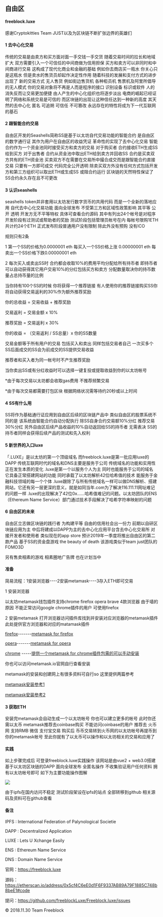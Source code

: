 ##     				      自由区
####  freeblock.luxe 




感谢Cryptokitties  Team JUST以及为区块链不断扩张边界的英雄们

#### 1 去中心化交易

传统的交易是由卖方和买方面对面一手交钱一手交货 随着交易时间的拉长和地域扩大  双方需要引入一个可信任的中间商做为信用担保   买方和卖方可以非同时和中间商进行交易   这构成了现代化商业和金融的基础 例如你去商店买一瓶水 你关心只是这瓶水  但是卖水的售货员却起作决定性作用    随着科技的发展和支付方式的进步出现了 新的交易方式  无人售货  例如街边售货机 各种柜员机  售票机及阿里所倡导的无人模式    你的交易对象将不再是人而是程序的接口 识别设备  标识或软件   人的消失反而让交易更加便捷   由人产生的中心化组织也将逐步淡出     电商的崛起已经证明了网络和系统交易是可信的   而区块链的出现让这种信任达到一种新的高度     其天然的去中心化  匿名  可追朔  可信任   不可篡改   永远存在的特性将成为下一代互联网的基石



#### 2 跟智能合约交易

自由区开发的Seashells简称SS是基于以太坊自代交易功能的智能合约  是自由区的数字通行证  其作为用户在自由区的收益凭证  革命性的实现了去中心化交易   智能合约作为一个资金池同时接受买方和卖方的交易  对于购买者  合约接收ETH生成SS给到买方   对于出售者 合约从资金池中取出ETH给到卖方并回收SS  合约是买卖双方共有的ETH资金池   买卖双方不在需要在交易所中撮合成交而是跟智能合约直接交易  只要有一方即可成交   代码完全公开透明   除卖买双方外没有任何方式包括开发方和第三方组织可以取出ETH或生成SS 或阻合约运行   区块链的天然特性保证了SS合约永久存在且不可更改



#### 3 认识seashells

seashells token并非套用以太坊发行数字货币的共用代码 而是一个全新的落地应用  自代去中心化交易功能  面向全球发布  不受第三方和区域性政策影响  其平等  公开  透明 开发方无不平等特权  具体可查看合约源码   其中有列出24个帐号是对程序开发阶段有过测试或帮助者的奖励  测试阶段包括管理员帐号在内 每帐号限购1ETH  共计约24个ETH   正式发布阶段普通用户没有限制  除此外没有预购   没有ICO

规则只有2条

1  第一个SS的价格为0.0000001 eth  每买入一个SS价格上涨 0.00000001 eth 每卖出一个SS价格下跌0.00000001 eth

2 每次买入或卖出SS时 合约都会收取10%的费用平均分配给所有持币者   即持币者可以自动获得其它用户交易10%的分红包括买方和卖方  分配数量取决你的持币数量占总持币量的比例

当你持有100个SS的时候 你将获得一个推荐链接  有人使用你的推荐链接购买SS你将自动获得交易返利的30%作为额外推荐奖励

你的总收益 = 交易收益 + 推荐奖励

交易返利 =  交易金额 x 10%

推荐奖励 =  交易返利 x 30%

你的收益 = （交易返利 /  SS总量）x 你的SS数量


交易金额等于所有用户的交易  包括买入和卖出   同样包括交易者自己   一次买多个SS后面成交的SS会为前成交的SS提供交易收益

推荐者和买入者为同一帐号时不产生推荐奖励

当你卖出SS或有分红收益时可以选择一键复投或提取收益到你的以太坊帐号

*由于每次交易以太坊都会收取gas费用  不推荐频繁交易 

*由于每次交易都需要打包区块 根据网络状况需等待约20秒或以上时间



#### 4 SS有什么用

SS将作为基础通行证应用到自由区后续的区块链产品中  类似自由区的股票系统不同的是 该系统由智能合约自动分配执行 除SS自身合约交易额10%分红   推荐交易30%分红   另外自由区后续产品收益的10%自动返回给SS的持币者 无需表决
SS的持币者同样会获得后续产品的测试和先入权利



#### 5 新世界的入口luxe

「.LUXE」是以太坊的第一个顶级域名  而freeblock.luxe是第一批应用luxe的DAPP   传统互联网时代的域名和DNS主要是服务于公司 传统域名的功能和实用性正在发生本质的变化 .luxe是第一个以服务个人为主  同时也能服务于公司的域名 它具备正常搭建网站的功能  同时承载了以太坊解析42位哈希值的技术 能服务于金融科技领域的每一个个体 .luxe跟除了与所有传统域名一样可以做DNS解析、搭建网站，它还有另一层更深的意义，就是如同当年.com为了解决116.111.11网址难记的问题一样  .luxe的出现解决了42位0x……哈希值难记的问题。以太坊团队的ENS（Ethereum Name Service）部门通过技术手段解决了哈希字符串映射的问题



#### 6 自由区的未来

自由区立志做区块链的践行者   为构建平等 自由的信用社会出一份力  前期以自研区块链应用为主  中后将建成以DAPP为主的去中心化应用平台含去中心化交易所  对接开发者和使用者  类似现在的app store   预计2019年一季度将推出自由区的第二款产品  基于SS的资金盘游戏 the beauty of death 该游戏类似于team just团队的FOMO3D

另有售卖相素的游戏  相素圈地广告牌  也在计划当中




#### 准备

简易流程：1安装浏览器----2安装metamask----3存入ETH即可交易

1 安装浏览器

以太坊metamask钱包插件支持chrome firefox opera brave 4款浏览器 由于墙的原因 不能正常访问google chrome插件的用户  可使用firefox

2 安装metamask
打开浏览器访问插件库找到并安装对应浏览器的metamask插件
此处提供官方浏览器和对应的matamask插件

[firefox](https://www.mozilla.org/zh-CN/firefox/)-------[metamask for firefox](https://addons.mozilla.org/zh-CN/firefox/addon/ether-metamask/)

[opera](https://www.opera.com/zh-cn%3EOpera)-------[metamask for opera](https://addons.opera.com/zh-cn/extensions/details/metamask/)

[chrome](https://www.google.cn/chrome) -----[提供一个metamask for chrome插件包需的可以手动安装](https://github.com/freeblockLuxe/Freeblock.luxe/blob/master/metamaskForChrome_v5.0.2.crx)

你也可以访问metamask.io官网自行查看安装

metamask的安装和创建网上有很多资料可自行so 这里提供两篇参考

 [metamask安装参考1](http://www.qukuaiwang.com.cn/news/8841.html) 

 [metamask安装参考2](https://kuaibao.qq.com/s/20180612G1ICQL00?refer=cp_1026)



#### 3 获取ETH

安装完metamask会自动生成一个以太坊帐号  你也可以建立更多的帐号   此时你还需以太币  metamask推荐去coinbase购买   不能访问coinbase的用户  推荐去 火币网  支持RMB 微信 支付宝交易  购买后 币币交易转到火币网的以太坊帐号再提币到你的metamask帐号
至此你就有了以太币可以操作和以太坊相关的交易和应用了



#### 实践

如上步骤完成后  可登录freeblock.luxe实践操作  该网站是由vue2 + web3.0搭建  基于以太坊区块链的DAPP   面向全球发布  全匿名操作  不收集验证用户任何资料  拥有以太坊帐号即可 如下为主要功能操作图解


![](https://github.com/freeblockLuxe/Freeblock.luxe/blob/master/helper.jpg)



由于ipfs在国内访问不稳定 测试阶段架设在ipfs的站点 全部转移到github 相关源码及资料可在github查看



#### 备注

IPFS :  International Federation of Palynological Societie

DAPP :  Decentralized Application

LUXE :  Lets U Xchange Easily

ENS :  Ethereum Name Service

DNS :  Domain Name Service


官网：https://freeblock.luxe

源码：https://etherscan.io/address/0x5cf4C6eE0d1F6F9337AB89A79F1885C748b8beE1#code

提问：https://github.com/freeblockLuxe/Freeblock.luxe/issues


© 2018.11.30 Team Freeblock


